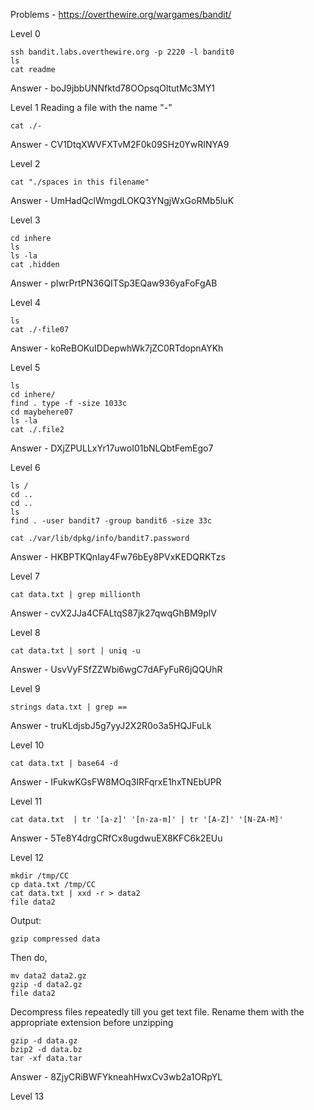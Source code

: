 Problems -
https://overthewire.org/wargames/bandit/

Level 0

    ssh bandit.labs.overthewire.org -p 2220 -l bandit0
    ls
    cat readme

Answer -
boJ9jbbUNNfktd78OOpsqOltutMc3MY1

Level 1
Reading a file with the name "-"

    cat ./-

Answer -
CV1DtqXWVFXTvM2F0k09SHz0YwRINYA9

Level 2

    cat "./spaces in this filename"

Answer -
UmHadQclWmgdLOKQ3YNgjWxGoRMb5luK

Level 3
    
    cd inhere
    ls
    ls -la
    cat .hidden

Answer -
pIwrPrtPN36QITSp3EQaw936yaFoFgAB

Level 4

    ls
    cat ./-file07

Answer -
koReBOKuIDDepwhWk7jZC0RTdopnAYKh

Level 5

    ls
    cd inhere/
    find . type -f -size 1033c
    cd maybehere07
    ls -la
    cat ./.file2

Answer -
DXjZPULLxYr17uwoI01bNLQbtFemEgo7

Level 6

    ls /
    cd ..
    cd ..
    ls
    find . -user bandit7 -group bandit6 -size 33c

    cat ./var/lib/dpkg/info/bandit7.password

Answer -
HKBPTKQnIay4Fw76bEy8PVxKEDQRKTzs

Level 7

    cat data.txt | grep millionth

Answer -
cvX2JJa4CFALtqS87jk27qwqGhBM9plV

Level 8

    cat data.txt | sort | uniq -u

Answer -
UsvVyFSfZZWbi6wgC7dAFyFuR6jQQUhR

Level 9

    strings data.txt | grep ==

Answer -
truKLdjsbJ5g7yyJ2X2R0o3a5HQJFuLk

Level 10
    
    cat data.txt | base64 -d

Answer -
IFukwKGsFW8MOq3IRFqrxE1hxTNEbUPR

Level 11

    cat data.txt  | tr '[a-z]' '[n-za-m]' | tr '[A-Z]' '[N-ZA-M]'

Answer -
5Te8Y4drgCRfCx8ugdwuEX8KFC6k2EUu

Level 12

    mkdir /tmp/CC
    cp data.txt /tmp/CC
    cat data.txt | xxd -r > data2
    file data2

Output: 
    
    gzip compressed data

Then do,
    
    mv data2 data2.gz
    gzip -d data2.gz
    file data2

Decompress files repeatedly till you get text file. Rename them with the  
appropriate extension before unzipping

    gzip -d data.gz  
    bzip2 -d data.bz  
    tar -xf data.tar  

Answer -
8ZjyCRiBWFYkneahHwxCv3wb2a1ORpYL

Level 13













